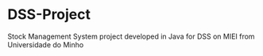 # DSS-Project
  Stock Management System project developed in Java for DSS on MIEI from Universidade do Minho
